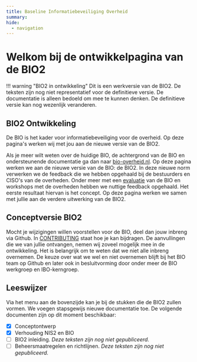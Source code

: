 ```yaml
---
title: Baseline Informatiebeveiliging Overheid
summary: 
hide:
  - navigation
---
```


#  Welkom bij de ontwikkelpagina van de BIO2

!!! warning "BIO2 in ontwikkeling" 
    Dit is een werkversie van de BIO2. De teksten zijn nog niet representatief voor de definitieve versie. De documentatie is alleen bedoeld om mee te kunnen denken. De definitieve versie kan nog wezenlijk veranderen.

## BIO2 Ontwikkeling
De BIO is het kader voor informatiebeveiliging voor de overheid. Op deze pagina's werken wij met jou aan de nieuwe versie van de BIO2.

Als je meer wilt weten over de huidige BIO, de achtergrond van de BIO en ondersteunende documentatie ga dan naar [bio-overheid.nl](https://bio-overheid.nl/over-de-bio). 
Op deze pagina werken we aan de nieuwe versie van de BIO: de BIO2. In deze nieuwe norm verwerken we de feedback die we hebben opgehaald bij de bestuurders en CISO's van de overheden. Onder meer met een [evaluatie](https://www.rijksoverheid.nl/documenten/rapporten/2022/11/17/evaluatie-baseline-informatieveiligheid-overheid) van de BIO en workshops met de overheden hebben we nuttige feedback opgehaald. Het eerste resultaat hiervan is het concept. Op deze pagina werken we samen met jullie aan de verdere uitwerking van de BIO2.

## Conceptversie BIO2 
Mocht je wijzigingen willen voorstellen voor de BIO, deel dan jouw inbreng via Github. In [CONTRIBUTING](https://github.com/MinBZK/Baseline-Informatiebeveiliging-Overheid/blob/main/CONTRIBUTING.md) staat hoe je kan bijdragen.
De aanvullingen die we van jullie ontvangen, nemen wij zoveel mogelijk mee in de ontwikkeling. Het is belangrijk om te weten dat we niet alle inbreng overnemen. De keuze over wat we wel en niet overnemen blijft bij het BIO team op Github en later ook in besluitvorming door onder meer de BIO werkgroep en IBO-kerngroep.

## Leeswijzer 
Via het menu aan de bovenzijde kan je bij de stukken die de BIO2 zullen vormen. We voegen stapsgewijs nieuwe documentatie toe.
De volgende documenten zijn op dit moment beschikbaar: 
- [X] Conceptontwerp
- [X] Verhouding NIS2 en BIO
- [ ] BIO2 inleiding. *Deze teksten zijn nog niet gepubliceerd.*
- [ ] Beheersmaatregelen en richtlijnen. *Deze teksten zijn nog niet gepubliceerd.*
